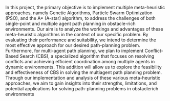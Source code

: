 In this project, the primary objective is to implement multiple meta-heuristic approaches, namely Genetic Algorithms,
Particle Swarm Optimization (PSO), and the A* (A-star)
algorithm, to address the challenges of both single-point
and multiple agent path planning in obstacle-rich environments. Our aim is to analyze the workings and advantages of
these meta-heuristic algorithms in the context of our specific
problem. By evaluating their performance and suitability, we
intend to determine the most effective approach for our desired
path-planning problem. Furthermore, for multi-agent path
planning, we plan to implement Conflict-Based Search (CBS), a specialized algorithm that focuses on resolving conflicts
and achieving efficient coordination among multiple agents in
dynamic environments. This addition will allow us to explore
the feasibility and effectiveness of CBS in solving the multiagent path planning problem. Through our implementation and
analysis of these various meta-heuristic approaches, we aim
to gain insights into their strengths, limitations, and potential
applications for solving path-planning problems in obstaclerich environments
